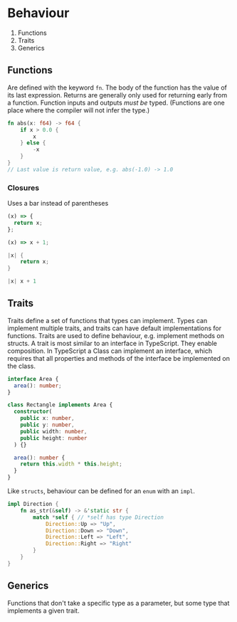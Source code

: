 # Behaviour

1. Functions
1. Traits
1. Generics

## Functions

Are defined with the keyword `fn`.
The body of the function has the value of its last expression.
Returns are generally only used for returning early from a function.
Function inputs and outputs _must be_ typed.
(Functions are one place where the compiler will not infer the type.)

```rust
fn abs(x: f64) -> f64 {
    if x > 0.0 {
        x
    } else {
        -x
    }
}
// Last value is return value, e.g. abs(-1.0) -> 1.0
```

### Closures

Uses a bar instead of parentheses

```typescript
(x) => {
  return x;
};

(x) => x + 1;
```

```rust
|x| {
    return x;
}

|x| x + 1
```

## Traits

Traits define a set of functions that types can implement.
Types can implement multiple traits, and traits can have default implementations for functions.
Traits are used to define behaviour, e.g. implement methods on structs.
A trait is most similar to an interface in TypeScript.
They enable composition.
In TypeScript a Class can implement an interface, which requires that all properties and methods of the interface be implemented on the class.

```typescript
interface Area {
  area(): number;
}

class Rectangle implements Area {
  constructor(
    public x: number,
    public y: number,
    public width: number,
    public height: number
  ) {}

  area(): number {
    return this.width * this.height;
  }
}
```

Like `structs`, behaviour can be defined for an `enum` with an `impl`.

```rust
impl Direction {
    fn as_str(&self) -> &'static str {
        match *self { // *self has type Direction
            Direction::Up => "Up",
            Direction::Down => "Down",
            Direction::Left => "Left",
            Direction::Right => "Right"
        }
    }
}
```

## Generics

Functions that don't take a specific type as a parameter, but some type that implements a given trait.
